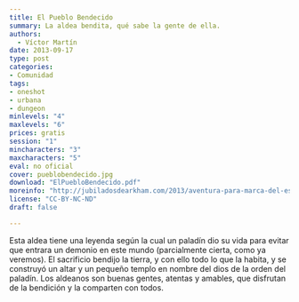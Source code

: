 ```yaml
---
title: El Pueblo Bendecido
summary: La aldea bendita, qué sabe la gente de ella.
authors:
  - Víctor Martín
date: 2013-09-17
type: post
categories:
- Comunidad
tags:
- oneshot
- urbana
- dungeon
minlevels: "4"
maxlevels: "6"
prices: gratis
session: "1"
mincharacters: "3"
maxcharacters: "5"
eval: no oficial
cover: pueblobendecido.jpg
download: "ElPuebloBendecido.pdf"
moreinfo: "http://jubiladosdearkham.com/2013/aventura-para-marca-del-este-el-pueblo-bendecido"
license: "CC-BY-NC-ND"
draft: false

---
```

Esta aldea tiene una leyenda según la cual un paladín dio su vida para evitar que entrara un demonio en este mundo (parcialmente cierta, como ya veremos). El sacrificio bendijo la tierra, y con ello todo lo que la habita, y se construyó un altar y un pequeño templo en nombre del dios de la orden del paladín. Los aldeanos son buenas gentes, atentas y amables, que disfrutan de la bendición y la comparten con todos.
